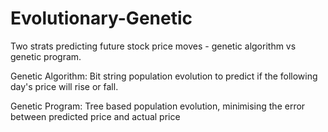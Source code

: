 # Evolutionary-Genetic
Two strats predicting future stock price moves - genetic algorithm vs genetic program.

Genetic Algorithm: Bit string population evolution to predict if the following day's price will rise or fall. 

Genetic Program: Tree based population evolution, minimising the error between predicted price and actual price


